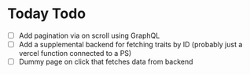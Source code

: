 # Today Todo

- [ ] Add pagination via on scroll using GraphQL
- [ ] Add a supplemental backend for fetching traits by ID (probably just a vercel function connected to a PS)
- [ ] Dummy page on click that fetches data from backend
